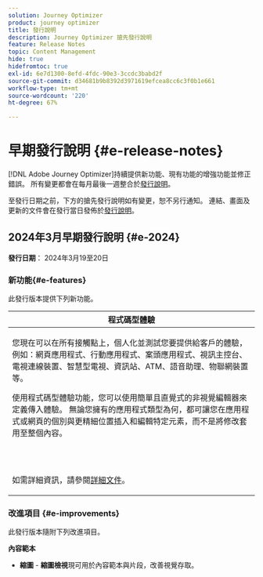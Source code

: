```yaml
---
solution: Journey Optimizer
product: journey optimizer
title: 發行說明
description: Journey Optimizer 搶先發行說明
feature: Release Notes
topic: Content Management
hide: true
hidefromtoc: true
exl-id: 6e7d1300-8efd-4fdc-90e3-3ccdc3babd2f
source-git-commit: d34681b9b8392d3971619efcea8cc6c3f0b1e661
workflow-type: tm+mt
source-wordcount: '220'
ht-degree: 67%

---
```


# 早期發行說明 {#e-release-notes}

[!DNL Adobe Journey Optimizer]持續提供新功能、現有功能的增強功能並修正錯誤。 所有變更都會在每月最後一週整合於[發行說明](release-notes.md)。

至發行日期之前，下方的搶先發行說明如有變更，恕不另行通知。 連結、畫面及更新的文件會在發行當日發佈於[發行說明](release-notes.md)。

## 2024年3月早期發行說明 {#e-2024}

**發行日期**： 2024年3月19至20日

### 新功能{#e-features}

此發行版本提供下列新功能。

<table>
<thead>
<tr>
<th><strong>程式碼型體驗</strong><br/></th>
</tr>
</thead>
<tbody>
<tr>
<td>
<p>您現在可以在所有接觸點上，個人化並測試您要提供給客戶的體驗，例如：網頁應用程式、行動應用程式、案頭應用程式、視訊主控台、電視連線裝置、智慧型電視、資訊站、ATM、語音助理、物聯網裝置等。</p>
<p>使用程式碼型體驗功能，您可以使用簡單且直覺式的非視覺編輯器來定義傳入體驗。 無論您擁有的應用程式類型為何，都可讓您在應用程式或網頁的個別與更精細位置插入和編輯特定元素，而不是將修改套用至整個內容。</p><br/><br/></p>
<p>如需詳細資訊，請參閱<a href="../code-based/get-started-code-based.md">詳細文件</a>。</p>
<!--img src="assets/do-not-localize/web_inapp.gif"-->
</tr>
</tbody>
</table>

### 改進項目 {#e-improvements}

此發行版本隨附下列改進項目。

**內容範本**

* **縮圖** - **縮圖檢視**&#x200B;現可用於內容範本與片段，改善視覺存取。

